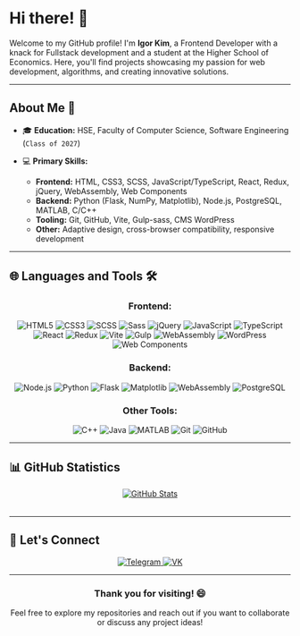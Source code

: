 # Hi there! 👋

Welcome to my GitHub profile! I'm **Igor Kim**, a Frontend Developer with a knack for Fullstack development and a student at the Higher School of Economics. Here, you'll find projects showcasing my passion for web development, algorithms, and creating innovative solutions.

---

## About Me 🌟

- 🎓 **Education:** HSE, Faculty of Computer Science, Software Engineering (`Class of 2027`)
- 💻 **Primary Skills:**
  
  - **Frontend:** HTML, CSS3, SCSS, JavaScript/TypeScript, React, Redux, jQuery, WebAssembly, Web Components
  - **Backend:** Python (Flask, NumPy, Matplotlib), Node.js, PostgreSQL, MATLAB, C/C++
  - **Tooling:** Git, GitHub, Vite, Gulp-sass, CMS WordPress
  - **Other:** Adaptive design, cross-browser compatibility, responsive development

---

## 🌐 Languages and Tools 🛠️

<div align="center">

### Frontend:
![HTML5](https://img.shields.io/badge/-HTML5-E34F26?style=for-the-badge&logo=html5&logoColor=white)
![CSS3](https://img.shields.io/badge/-CSS3-1572B6?style=for-the-badge&logo=css3&logoColor=white)
![SCSS](https://img.shields.io/badge/-SCSS-CC6699?style=for-the-badge&logo=sass&logoColor=white)
![Sass](https://img.shields.io/badge/-Sass-CC6699?style=for-the-badge&logo=sass&logoColor=white)
![jQuery](https://img.shields.io/badge/-jQuery-0769AD?style=for-the-badge&logo=jquery&logoColor=white)
![JavaScript](https://img.shields.io/badge/-JavaScript-F7DF1E?style=for-the-badge&logo=javascript&logoColor=black)
![TypeScript](https://img.shields.io/badge/-TypeScript-007ACC?style=for-the-badge&logo=typescript&logoColor=white)
![React](https://img.shields.io/badge/-React-61DAFB?style=for-the-badge&logo=react&logoColor=black)
![Redux](https://img.shields.io/badge/-Redux-764ABC?style=for-the-badge&logo=redux&logoColor=white)
![Vite](https://img.shields.io/badge/-Vite-646CFF?style=for-the-badge&logo=vite&logoColor=white)
![Gulp](https://img.shields.io/badge/-Gulp-CF4647?style=for-the-badge&logo=gulp&logoColor=white)
![WebAssembly](https://img.shields.io/badge/-WebAssembly-654FF0?style=for-the-badge&logo=webassembly&logoColor=white)
![WordPress](https://img.shields.io/badge/-WordPress-21759B?style=for-the-badge&logo=wordpress&logoColor=white)
![Web Components](https://img.shields.io/badge/-Web%20Components-4285F4?style=for-the-badge&logo=webcomponents.org&logoColor=white)


### Backend:
![Node.js](https://img.shields.io/badge/-Node.js-339933?style=for-the-badge&logo=nodedotjs&logoColor=white)
![Python](https://img.shields.io/badge/-Python-3776AB?style=for-the-badge&logo=python&logoColor=white)
![Flask](https://img.shields.io/badge/-Flask-000000?style=for-the-badge&logo=flask&logoColor=white)
![Matplotlib](https://img.shields.io/badge/-Matplotlib-11557C?style=for-the-badge&logo=plotly&logoColor=white)
![WebAssembly](https://img.shields.io/badge/-WebAssembly-654FF0?style=for-the-badge&logo=webassembly&logoColor=white)
![PostgreSQL](https://img.shields.io/badge/-PostgreSQL-336791?style=for-the-badge&logo=postgresql&logoColor=white)

### Other Tools:
![C++](https://img.shields.io/badge/-C%2B%2B-00599C?style=for-the-badge&logo=cplusplus&logoColor=white)
![Java](https://img.shields.io/badge/-Java-007396?style=for-the-badge&logo=java&logoColor=white)
![MATLAB](https://img.shields.io/badge/-MATLAB-0076A8?style=for-the-badge&logo=mathworks&logoColor=white)
![Git](https://img.shields.io/badge/-Git-F05032?style=for-the-badge&logo=git&logoColor=white)
![GitHub](https://img.shields.io/badge/-GitHub-181717?style=for-the-badge&logo=github&logoColor=white)


</div>

---

## 📊 GitHub Statistics

<div align="center">
  <table style="border-collapse: collapse; border: none;">
   <!-- <tr>
      <td style="border: none;">
        <a href="https://github.com/goringich/github-readme-stats">
          <img src="https://github-readme-stats.vercel.app/api/top-langs/?username=goringich&layout=pie&exclude_repo=open-server,hram-only&cache_seconds=1800" alt="Top Langs" />
        </a>
      </td>-->
     <!-- <td style="border: none;"> -->
        <a href="https://github.com/goringich/github-readme-stats">
          <img src="https://github-readme-stats.vercel.app/api?username=goringich&hide=prs,issues&show_icons=true&theme=dark&cache_seconds=1800" alt="GitHub Stats" />
        </a>
<!--       </td> -->
    </tr>
  </table>
</div>



---

## 🤝 Let's Connect

<div align="center">
  <a href="https://t.me/a1gorithms">
    <img src="https://img.shields.io/badge/telegram-blue?style=for-the-badge&logo=telegram&logoColor=white" alt="Telegram"/>
  </a>
  <a href="https://vk.com/gogotka">
    <img src="https://img.shields.io/badge/vk-blue?style=for-the-badge&logo=vk&logoColor=white" alt="VK"/>
  </a>
</div>

---

<div align="center">
  <h3>Thank you for visiting! 😄</h3>
  <p>Feel free to explore my repositories and reach out if you want to collaborate or discuss any project ideas!</p>
</div>

